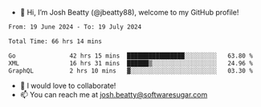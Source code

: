 - 👋 Hi, I’m Josh Beatty (@jbeatty88), welcome to my GitHub profile!

<!--START_SECTION:waka-->

```txt
From: 19 June 2024 - To: 19 July 2024

Total Time: 66 hrs 14 mins

Go               42 hrs 15 mins  ████████████████░░░░░░░░░   63.80 %
XML              16 hrs 31 mins  ██████▒░░░░░░░░░░░░░░░░░░   24.96 %
GraphQL          2 hrs 10 mins   ▓░░░░░░░░░░░░░░░░░░░░░░░░   03.30 %
```

<!--END_SECTION:waka-->

- 💞️ I would love to collaborate!
- 📫 You can reach me at josh.beatty@softwaresugar.com

<!---
jbeatty88/jbeatty88 is a ✨ special ✨ repository because its `README.md` (this file) appears on your GitHub profile.
You can click the Preview link to take a look at your changes.
--->
